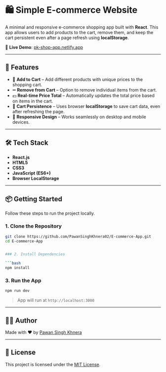 # 🛍 Simple E-commerce Website

A minimal and responsive e-commerce shopping app built with **React**. This app allows users to add products to the cart, remove them, and keep the cart persistent even after a page refresh using **localStorage**.

🔗 **Live Demo**: [pk-shop-app.netlify.app](https://pk-shop-app.netlify.app/)

---

## 🚀 Features

- 🛒 **Add to Cart** – Add different products with unique prices to the shopping cart.
- ➖ **Remove from Cart** – Option to remove individual items from the cart.
- 💵 **Real-time Price Total** – Automatically updates the total price based on items in the cart.
- 🔁 **Cart Persistence** – Uses browser **localStorage** to save cart data, even after refreshing the page.
- 📱 **Responsive Design** – Works seamlessly on desktop and mobile devices.

---

## 🛠 Tech Stack

- **React.js**
- **HTML5**
- **CSS3**
- **JavaScript (ES6+)**
- **Browser LocalStorage**

---

## 📦 Getting Started

Follow these steps to run the project locally.

### 1. Clone the Repository

```bash
git clone https://github.com/PawanSinghKhnera02/E-commerce-App.git
cd E-commerce-App


### 2. Install Dependencies

```bash
npm install
```

### 3. Run the App

```bash
npm run dev
```

> App will run at `http://localhost:3000`

---


## 🙋‍♂️ Author

Made with ❤️ by [Pawan Singh Khnera](https://www.linkedin.com/in/pawan-singh-khnera02/)

---

## 📄 License

This project is licensed under the [MIT License](LICENSE).
